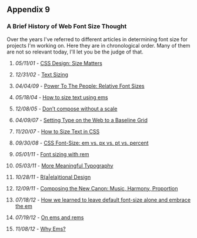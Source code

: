 Appendix 9
----------

### A Brief History of Web Font Size Thought

Over the years I've referred to different articles in determining font size for projects I'm working on. Here they are in chronological order. Many of them are not so relevant today, I'll let you be the judge of that.

1.  *05/11/01* - [CSS Design: Size Matters][1]

2.  *12/31/02* - [Text Sizing][2]

3.  *04/04/09* - [Power To The People: Relative Font Sizes][3]

4.  *05/18/04* - [How to size text using ems][4]

5.  *12/08/05* - [Don’t compose without a scale][5]

6.  *04/09/07* - [Setting Type on the Web to a Baseline Grid][6]

7.  *11/20/07* - [How to Size Text in CSS][7]

8.  *09/30/08* - [CSS Font-Size: em vs. px vs. pt vs. percent][8]

9.  *05/01/11* - [Font sizing with rem][9]

10. *05/03/11* - [More Meaningful Typography][10]

11. *10/28/11* - [R(a|ela)tional Design][11]

12. *12/09/11* - [Composing the New Canon: Music, Harmony, Proportion][12]

13. *07/18/12* - [How we learned to leave default font-size alone and embrace the em][13]

14. *07/19/12* - [On ems and rems][14]

15. *11/08/12* - [Why Ems?][15]

[1]:                    http://www.alistapart.com/articles/sizematters
[2]:                    http://www.thenoodleincident.com/tutorials/box_lesson/font/index.html
[3]:                    http://www.alistapart.com/articles/relafont
[4]:                    http://clagnut.com/blog/348/
[5]:                    http://webtypography.net/Harmony_and_Counterpoint/Size/3.1.1/
[6]:                    http://www.alistapart.com/articles/settingtypeontheweb
[7]:                    http://www.alistapart.com/articles/howtosizetextincss/
[8]:                    http://kyleschaeffer.com/user-experience/css-font-size-em-vs-px-vs-pt-vs/
[9]:                    http://snook.ca/archives/html_and_css/font-size-with-rem
[10]:                   http://www.alistapart.com/articles/more-meaningful-typography/
[11]:                   http://blog.8thlight.com/billy-whited/2011/10/28/r-a-ela-tional-design.html
[12]:                   http://24ways.org/2011/composing-the-new-canon/
[13]:                   http://filamentgroup.com/lab/how_we_learned_to_leave_body_font_size_alone/
[14]:                   http://filamentgroup.com/lab/on_ems_and_rems/
[15]:                   http://css-tricks.com/why-ems/
